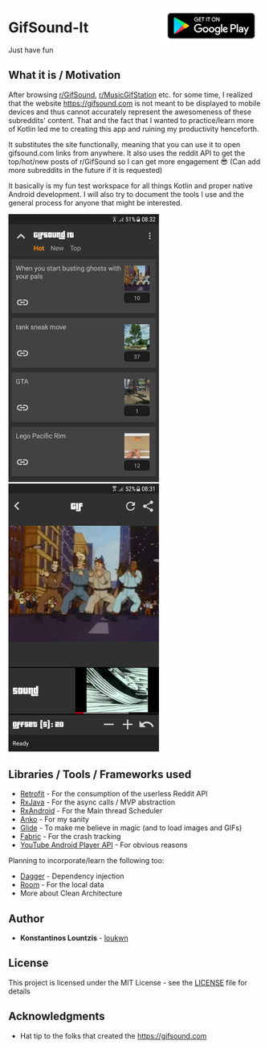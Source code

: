 <a href='https://play.google.com/store/apps/details?id=com.kostaslou.gifsoundit&pcampaignid=MKT-Other-global-all-co-prtnr-py-PartBadge-Mar2515-1'><img align="right" alt='Get it on Google Play' src='/screenshots/google-play-badge.png' width="200"/></a>

# GifSound-It
Just have fun

## What it is / Motivation
After browsing [r/GifSound](https://www.reddit.com/r/GifSound), [r/MusicGifStation](https://www.reddit.com/r/MusicGifStation) etc. for some time, I realized that the website https://gifsound.com is not meant to be displayed to mobile devices and thus cannot accurately represent the awesomeness of these subreddits' content. That and the fact that I wanted to practice/learn more of Kotlin led me to creating this app and ruining my productivity henceforth. 

It substitutes the site functionally, meaning that you can use it to open gifsound.com links from anywhere. It also uses the reddit API to get the top/hot/new posts of r/GifSound so I can get more engagement :sunglasses: (Can add more subreddits in the future if it is requested)

It basically is my fun test workspace for all things Kotlin and proper native Android development. I will also try to document the tools I use and the general process for anyone that might be interested.

<img src="./screenshots/screen2.png" width="300" height="50%"> <img src="./screenshots/screen3.png" width="300" height="50%">

## Libraries / Tools / Frameworks used

* [Retrofit](https://github.com/square/retrofit) - For the consumption of the userless Reddit API
* [RxJava](https://github.com/ReactiveX/RxJava) - For the async calls / MVP abstraction
* [RxAndroid](https://github.com/ReactiveX/RxAndroid) - For the Main thread Scheduler
* [Anko](https://github.com/Kotlin/anko) - For my sanity
* [Glide](https://github.com/bumptech/glide) - To make me believe in magic (and to load images and GIFs)
* [Fabric](https://fabric.io) - For the crash tracking
* [YouTube Android Player API](https://developers.google.com/youtube/android/player) - For obvious reasons

Planning to incorporate/learn the following too:
* [Dagger](https://github.com/google/dagger) - Dependency injection
* [Room](https://developer.android.com/topic/libraries/architecture/room) - For the local data
* More about Clean Architecture

## Author

* **Konstantinos Lountzis** - [loukwn](https://github.com/loukwn/)

## License

This project is licensed under the MIT License - see the [LICENSE](LICENSE) file for details

## Acknowledgments

* Hat tip to the folks that created the https://gifsound.com
